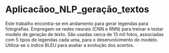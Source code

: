 # Aplicacãoo_NLP_geração_textos
Este trabalho encontra-se em andamento para gerar legendas para fotografias.
Empregam-se redes neurais (CNN e RNN) para treinar e testar modelo de geração de texto.
São usadas cerca de 13 mil fotos, associadas com 5 tipos de legendas cada uma, para o desenvolvimento do modelo.
Utiliza-se o índice BLEU para avaliar a evolução dos acertos.
